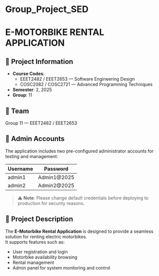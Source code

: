 # Group_Project_SED
# E-MOTORBIKE RENTAL APPLICATION

## 📌 Project Information
- **Course Codes**:  
  - EEET2482 / EEET2653 — Software Engineering Design  
  - COSC2082 / COSC2721 — Advanced Programming Techniques  
- **Semester**: 2, 2025  
- **Group**: 11  

## 👥 Team
Group 11 — EEET2482 / EEET2653  

## 🔑 Admin Accounts
The application includes two pre-configured administrator accounts for testing and management:

| Username | Password     |
|----------|--------------|
| admin1   | Admin1@2025  |
| admin2   | Admin2@2025  |

> ⚠️ **Note**: Please change default credentials before deploying to production for security reasons.

## 🚀 Project Description
The **E-Motorbike Rental Application** is designed to provide a seamless solution for renting electric motorbikes.  
It supports features such as:
- User registration and login  
- Motorbike availability browsing  
- Rental management  
- Admin panel for system monitoring and control  

